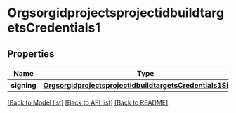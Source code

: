 # OrgsorgidprojectsprojectidbuildtargetsCredentials1

## Properties
Name | Type | Description | Notes
------------ | ------------- | ------------- | -------------
**signing** | [**OrgsorgidprojectsprojectidbuildtargetsCredentials1Signing**](OrgsorgidprojectsprojectidbuildtargetsCredentials1Signing.md) |  | [optional] 

[[Back to Model list]](../README.md#documentation-for-models) [[Back to API list]](../README.md#documentation-for-api-endpoints) [[Back to README]](../README.md)

